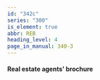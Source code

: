 ```yaml
---
id: "342c"
series: "300"
is_element: true
abbr: REB
heading_level: 4
page_in_manual: 340-3
---
```


#### Real estate agents' brochure